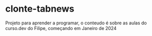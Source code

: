 # clonte-tabnews
Projeto para aprender a programar, o conteudo é sobre as aulas do curso.dev do Filipe, começando em Janeiro de 2024
